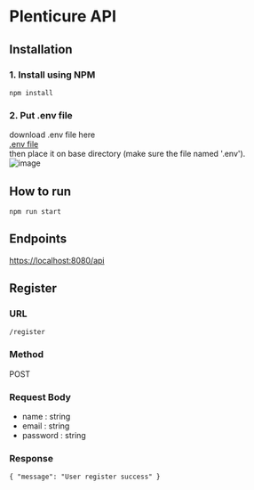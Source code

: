 # Plenticure API

## Installation
### 1. Install using NPM
`npm install`
<br>
### 2. Put .env file
download .env file here <br>
[.env file](https://drive.google.com/file/d/1eWK81fiDhEYfqbcpcg9Nu18UV71RcL4Z/view?usp=sharing) <br>
then place it on base directory (make sure the file named '.env'). <br>
![image](https://user-images.githubusercontent.com/50899813/169381841-6209a231-fb91-4b4a-bd50-32e6a4bfbd7a.png)



## How to run
`npm run start`

## Endpoints
[https://localhost:8080/api](http://localhost:8080/api)

## Register
### URL
`/register`
### Method
POST
### Request Body
- name : string
- email : string
- password : string

### Response
`
{
  "message": "User register success"
}
`

